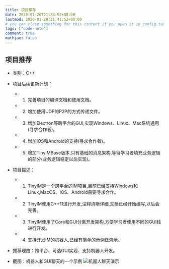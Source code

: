```yaml
---
title: 项目推荐
date: 2020-01-20T21:38:52+08:00
lastmod: 2020-01-28T21:41:52+08:00
# you can close something for this content if you open it in config.toml.
tags: ["code-note"]
comment: true
mathjax: false
---
```


## 项目推荐

- 类别：C++

- 项目后续更新计划：
  - 1. 完善项目的编译文档和使用文档。
  - 2. 增加使用UDP的P2P的方式传递文件。
  - 3. 增加Electron等跨平台的GUI,实现Windows、Linux、Mac系统通用(寻求合作者)。
  - 4. 增加IOS和Android的支持(寻求合作者)。
  - 5. 增加TinyIMBase版本,只有基础的消息架构,等待学习者填充业务逻辑的部分(业务逻辑稳定以后实现)。
  
- 项目描述：
  - 1. TinyIM是一个跨平台的IM项目,目前已经支持Windows和Linux,MacOS、IOS、Android需要寻求合作。
  - 2. TinyIM使用C++11进行开发,注释清晰详细,文档已经开始编写,以后会完善。
  - 3. TinyIM使用了Core和GUI分离开发架构,方便学习者使用不同的GUI栈进行开发。
  - 4. 支持开发IM的机器人,已经有简单的示例做演示。

- 推荐理由：跨平台、可选GUI实现、支持机器人开发。

- 截图：机器人和GUI聊天的一个示例
  ![机器人聊天演示](https://www.dennisthink.com/image/2020/01/2020-12-31_183552.jpg)
